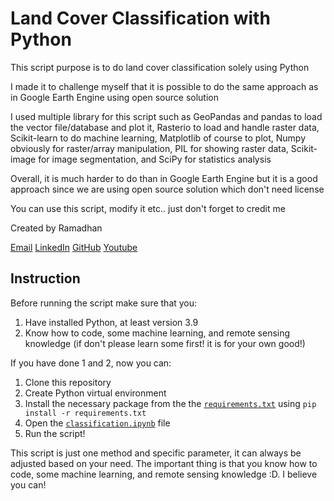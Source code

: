 # Land Cover Classification with Python #

This script purpose is to do land cover classification solely using Python

I made it to challenge myself that it is possible to do the same approach as in Google Earth Engine using open source solution

I used multiple library for this script such as GeoPandas and pandas to load the vector file/database and plot it, Rasterio to load and handle raster data, Scikit-learn to do machine learning, Matplotlib of course to plot, Numpy obviously for raster/array manipulation, PIL for showing raster data, Scikit-image for image segmentation, and SciPy for statistics analysis

Overall, it is much harder to do than in Google Earth Engine but it is a good approach since we are using open source solution which don't need license

You can use this script, modify it etc.. just don't forget to credit me

Created by Ramadhan

[Email](ramiqcom@gmail.com)
[LinkedIn](https://linkedin.com/in/ramiqcom)
[GitHub](https://github.com/ramiqcom)
[Youtube](https://youtube.com/@ramiqcom)

## Instruction ##
Before running the script make sure that you:
1. Have installed Python, at least version 3.9
2. Know how to code, some machine learning, and remote sensing knowledge (if don't please learn some first! it is for your own good!)

If you have done 1 and 2, now you can:
1. Clone this repository
2. Create Python virtual environment
3. Install the necessary package from the the [`requirements.txt`](../../requirements.txt) using `pip install -r requirements.txt`
4. Open the [`classification.ipynb`](landcover_classification.ipynb) file
5. Run the script!

This script is just one method and specific parameter, it can always be adjusted based on your need. The important thing is that you know how to code, some machine learning, and remote sensing knowledge :D. I believe you can!
